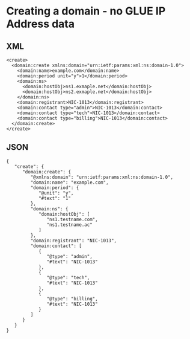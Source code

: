 
# Creating a domain - no GLUE IP Address data

## XML

    <create>
      <domain:create xmlns:domain="urn:ietf:params:xml:ns:domain-1.0">
        <domain:name>example.com</domain:name>
        <domain:period unit="y">1</domain:period>
        <domain:ns>
          <domain:hostObj>ns1.exmaple.net</domain:hostObj>
          <domain:hostObj>ns2.exmaple.net</domain:hostObj>
        </domain:ns>
        <domain:registrant>NIC-1013</domain:registrant>
        <domain:contact type="admin">NIC-1013</domain:contact>
        <domain:contact type="tech">NIC-1013</domain:contact>
        <domain:contact type="billing">NIC-1013</domain:contact>
      </domain:create>
    </create>

## JSON
	{
	   "create": {
		  "domain:create": {
			 "@xmlns:domain": "urn:ietf:params:xml:ns:domain-1.0",
			 "domain:name": "example.com",
			 "domain:period": {
				"@unit": "y",
				"#text": "1"
			 },
			 "domain:ns": {
				"domain:hostObj": [
				   "ns1.testname.com",
				   "ns1.testname.ac"
				]
			 },
			 "domain:registrant": "NIC-1013",
			 "domain:contact": [
				{
				   "@type": "admin",
				   "#text": "NIC-1013"
				},
				{
				   "@type": "tech",
				   "#text": "NIC-1013"
				},
				{
				   "@type": "billing",
				   "#text": "NIC-1013"
				}
			 ]
		  }
	   }
	}
